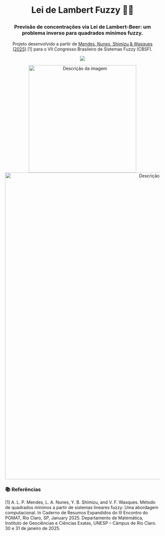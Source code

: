 # <p align="center"> Lei de Lambert Fuzzy 🧪🤔 </p>
### <p align="center"> Previsão de concentrações via Lei de Lambert-Beer: um problema inverso para quadrados mínimos fuzzy. </p>

<p align="center">
  Projeto desenvolvido a partir de 
  <a href="https://github.com/LuzMendes/Metodos-de-Quadrados-Minimos-Fuzzy">
    Mendes, Nunes, Shimizu & Wasques (2025)</a> [1] para o VII Congresso Brasileiro de Sistemas Fuzzy (CBSF).
</p>


<p align="center">
<img loading="lazy" src="http://img.shields.io/static/v1?label=STATUS&message=EM%20DESENVOLVIMENTO&color=GREEN&style=for-the-badge"/>
</p>

<div align="center">
  <img src="https://pages.cnpem.br/cbsf/wp-content/uploads/sites/187/2025/02/site.png" alt="Descrição da imagem" width="350"/>
</div>

<div align="center">
  <img src="https://github.com/user-attachments/assets/ccb6f5f1-0e07-4eb2-aa7c-5f681c57a59c" alt="Descrição da imagem" width="1000"/>
</div>

### 📚 Referências
[1] A. L. P. Mendes, L. A. Nunes, Y. B. Shimizu, and V. F. Wasques. Método de quadrados mínimos a partir de sistemas lineares fuzzy: Uma abordagem computacional. In Caderno de Resumos Expandidos do III Encontro do PGMAT, Rio Claro, SP, January 2025. Departamento de Matemática, Instituto de Geociências e Ciências Exatas, UNESP – Câmpus de Rio Claro. 30 e 31 de janeiro de 2025.
